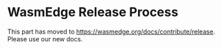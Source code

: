 # WasmEdge Release Process

This part has moved to <https://wasmedge.org/docs/contribute/release>. Please use our new docs.
